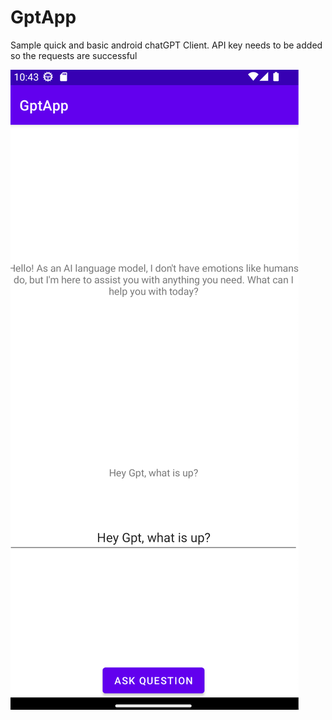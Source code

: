 # GptApp
Sample quick and basic android chatGPT Client.
API key needs to be added so the requests are successful

![Screenshot](screenshot.png)
